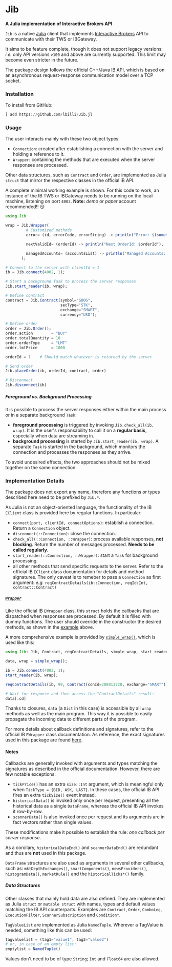 # Jib

**A Julia implementation of Interactive Brokers API**

`Jib` is a native [Julia](https://julialang.org/) client that implements
[Interactive Brokers](https://www.interactivebrokers.com/) API to communicate with their
TWS or IBGateway.

It aims to be feature complete, though it does not support legacy versions:
_i.e._ only API versions `v100` and above are currently supported.
This limit may become even stricter in the future.

The package design follows the official C++/Java
[IB API](http://interactivebrokers.github.io/tws-api/),
which is based on an asynchronous request-response communication model
over a TCP socket.

### Installation
To install from GitHub:
```julia
] add https://github.com/lbilli/Jib.jl
```

### Usage
The user interacts mainly with these two object types:
- `Connection`: created after establishing a connection with the server and
  holding a reference to it.
- `Wrapper`: containing the methods that are executed when the server responses are processed.

Other data structures, such as `Contract` and `Order`, are implemented as Julia `struct`
that mirror the respective classes in the official IB API.

A complete minimal working example is shown.
For this code to work, an instance of the IB TWS or IBGateway needs to be running
on the local machine, listening on port `4002`.
**Note:** _demo_ or _paper_ account recommended!! :smirk:
```julia
using Jib

wrap = Jib.Wrapper(
         # Customized methods
         error= (id, errorCode, errorString) -> println("Error: $(something(id, "NA")) $errorCode $errorString"),

         nextValidId= (orderId) -> println("Next OrderId: $orderId"),

         managedAccounts= (accountsList) -> println("Managed Accounts: $accountsList")
       );

# Connect to the server with clientId = 1
ib = Jib.connect(4002, 1);

# Start a background Task to process the server responses
Jib.start_reader(ib, wrap);

# Define contract
contract = Jib.Contract(symbol="GOOG",
                        secType="STK",
                        exchange="SMART",
                        currency="USD");

# Define order
order = Jib.Order();
order.action        = "BUY"
order.totalQuantity = 10
order.orderType     = "LMT"
order.lmtPrice      = 1000

orderId = 1    # Should match whatever is returned by the server

# Send order
Jib.placeOrder(ib, orderId, contract, order)

# Disconnect
Jib.disconnect(ib)
```

##### Foreground vs. Background Processing
It is possible to process the server responses either within the main process
or in a separate background `Task`:
- **foreground processing** is triggered by invoking `Jib.check_all(ib, wrap)`.
  It is the user's responsability to call it on a **regular basis**,
  especially when data are streaming in.
- **background processing** is started by `Jib.start_reader(ib, wrap)`.
  A separate `Task` is started in the background, which monitors the connection and processes
  the responses as they arrive.

To avoid undesired effects, the two approaches should not be mixed together
on the same connection.

### Implementation Details
The package does not export any name, therefore any functions
or types described here need to be prefixed by `Jib.*`.

As Julia is not an object-oriented language, the functionality of the IB
`EClient` class is provided here by regular functions. In particular:
- `connect(port, clientId, connectOptions)`: establish a connection. Return
  a `Connection` object.
- `disconnect(::Connection)`: close the connection.
- `check_all(::Connection, ::Wrapper)`: process available responses, **not blocking**.
  Return the number of messages processed. **Needs to be called regularly**.
- `start_reader(::Connection, ::Wrapper)`: start a `Task` for background processing.
- all other methods that send specific requests to the server.
  Refer to the official IB `EClient` class documentation for details and method signatures.
  The only caveat is to remeber to pass a `Connection` as first argument: _e.g._
  `reqContractDetails(ib::Connection, reqId:Int, contract::Contract)`

##### [`Wrapper`](src/wrapper.jl)
Like the official IB `EWrapper` class, this `struct` holds the callbacks that are dispatched when
responses are processed.
By default it is filled with dummy functions. The user should override in the constructor
the desired methods, as shown in the [example](#usage) above.

A more comprehensive example is provided by [`simple_wrap()`](src/wrapper.jl),
which is used like this:
```julia
using Jib: Jib, Contract, reqContractDetails, simple_wrap, start_reader

data, wrap = simple_wrap();

ib = Jib.connect(4002, 1);
start_reader(ib, wrap);

reqContractDetails(ib, 99, Contract(conId=208813720, exchange="SMART"))

# Wait for response and then access the "ContractDetails" result:
data[:cd]
```
Thanks to closures, `data` (a `Dict` in this case) is accessible by all
`wrap` methods as well as the main program. This way it is possible to easily
propagate the incoming data to different parts of the program.

For more details about callback definitions and signatures,
refer to the official IB `EWrapper` class documentation.
As reference, the exact signatures used in this package
are found [here](data/wrapper_signatures.jl).

#### Notes
Callbacks are generally invoked with arguments and types matching the signatures
as described in the official documentation.
However, there are few notable exceptions:
- `tickPrice()` has an extra `size::Int` argument,
  which is meaningful only when `TickType = {BID, ASK, LAST}`.
  In these cases, the official IB API fires an extra `tickSize()` event instead.
- `historicalData()` is invoked only once per request,
  presenting all the historical data as a single `DataFrame`,
  whereas the official IB API invokes it row-by-row.
- `scannerData()` is also invoked once per request and its arguments
  are in fact vectors rather than single values.

These modifications make it possible to establish the rule:
_one callback per server response_.

As a corollary, `historicalDataEnd()` and `scannerDataEnd()` are redundant and
thus are **not** used in this package.

`DataFrame` structures are also used as arguments in several other callbacks,
such as: `mktDepthExchanges()`, `smartComponents()`, `newsProviders()`, `histogramData()`,
`marketRule()` and the `historicalTicks*()` family.

##### Data Structures
Other classes that mainly hold data are also defined.
They are implemented as Julia `struct` or `mutable struct` with names,
types and default values matching the IB API counterparts.
Examples are `Contract`, `Order`, `ComboLeg`, `ExecutionFilter`, `ScannerSubscription`
and `Condition*`.

`TagValueList` are implemented as Julia `NamedTuple`.
Wherever a TagValue is needed, something like this can be used:
```julia
tagvaluelist = (tag1="value1", tag2="value2")
# or, in case of an empty list:
emptylist = NamedTuple()
```
Values don't need to be of type `String`; `Int` and `Float64` are also allowed.
